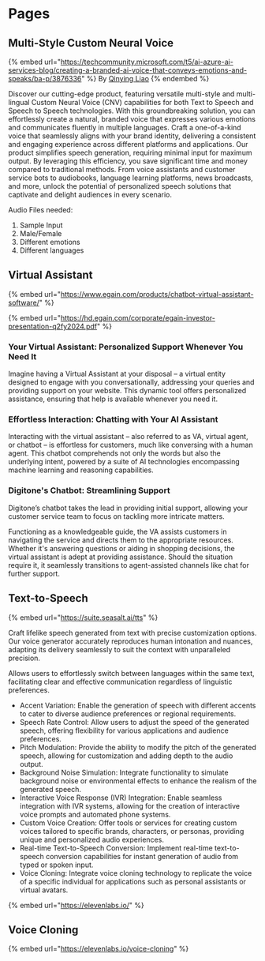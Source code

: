 # Pages



## Multi-Style Custom Neural Voice

{% embed url="https://techcommunity.microsoft.com/t5/ai-azure-ai-services-blog/creating-a-branded-ai-voice-that-conveys-emotions-and-speaks/ba-p/3876336" %}
By [Qinying Liao](https://techcommunity.microsoft.com/t5/user/viewprofilepage/user-id/175688)
{% endembed %}

Discover our cutting-edge product, featuring versatile multi-style and multi-lingual Custom Neural Voice (CNV) capabilities for both Text to Speech and Speech to Speech technologies. With this groundbreaking solution, you can effortlessly create a natural, branded voice that expresses various emotions and communicates fluently in multiple languages. Craft a one-of-a-kind voice that seamlessly aligns with your brand identity, delivering a consistent and engaging experience across different platforms and applications. Our product simplifies speech generation, requiring minimal input for maximum output. By leveraging this efficiency, you save significant time and money compared to traditional methods. From voice assistants and customer service bots to audiobooks, language learning platforms, news broadcasts, and more, unlock the potential of personalized speech solutions that captivate and delight audiences in every scenario.

Audio Files needed:

1. Sample Input
2. Male/Female
3. Different emotions
4. Different languages

## Virtual Assistant

{% embed url="https://www.egain.com/products/chatbot-virtual-assistant-software/" %}

{% embed url="https://hd.egain.com/corporate/egain-investor-presentation-q2fy2024.pdf" %}

### Your Virtual Assistant: Personalized Support Whenever You Need It

Imagine having a Virtual Assistant at your disposal – a virtual entity designed to engage with you conversationally, addressing your queries and providing support on your website. This dynamic tool offers personalized assistance, ensuring that help is available whenever you need it.

### Effortless Interaction: Chatting with Your AI Assistant

Interacting with the virtual assistant – also referred to as VA, virtual agent, or chatbot – is effortless for customers, much like conversing with a human agent. This chatbot comprehends not only the words but also the underlying intent, powered by a suite of AI technologies encompassing machine learning and reasoning capabilities.

### Digitone's Chatbot: Streamlining Support

Digitone’s chatbot takes the lead in providing initial support, allowing your customer service team to focus on tackling more intricate matters.

Functioning as a knowledgeable guide, the VA assists customers in navigating the service and directs them to the appropriate resources. Whether it's answering questions or aiding in shopping decisions, the virtual assistant is adept at providing assistance. Should the situation require it, it seamlessly transitions to agent-assisted channels like chat for further support.

## Text-to-Speech

{% embed url="https://suite.seasalt.ai/tts" %}

Craft lifelike speech generated from text with precise customization options. Our voice generator accurately reproduces human intonation and nuances, adapting its delivery seamlessly to suit the context with unparalleled precision.

Allows users to effortlessly switch between languages within the same text, facilitating clear and effective communication regardless of linguistic preferences.&#x20;

* Accent Variation: Enable the generation of speech with different accents to cater to diverse audience preferences or regional requirements.
* Speech Rate Control: Allow users to adjust the speed of the generated speech, offering flexibility for various applications and audience preferences.
* Pitch Modulation: Provide the ability to modify the pitch of the generated speech, allowing for customization and adding depth to the audio output.
* Background Noise Simulation: Integrate functionality to simulate background noise or environmental effects to enhance the realism of the generated speech.
* Interactive Voice Response (IVR) Integration: Enable seamless integration with IVR systems, allowing for the creation of interactive voice prompts and automated phone systems.
* Custom Voice Creation: Offer tools or services for creating custom voices tailored to specific brands, characters, or personas, providing unique and personalized audio experiences.
* Real-time Text-to-Speech Conversion: Implement real-time text-to-speech conversion capabilities for instant generation of audio from typed or spoken input.
* Voice Cloning: Integrate voice cloning technology to replicate the voice of a specific individual for applications such as personal assistants or virtual avatars.

{% embed url="https://elevenlabs.io/" %}

## Voice Cloning

{% embed url="https://elevenlabs.io/voice-cloning" %}
